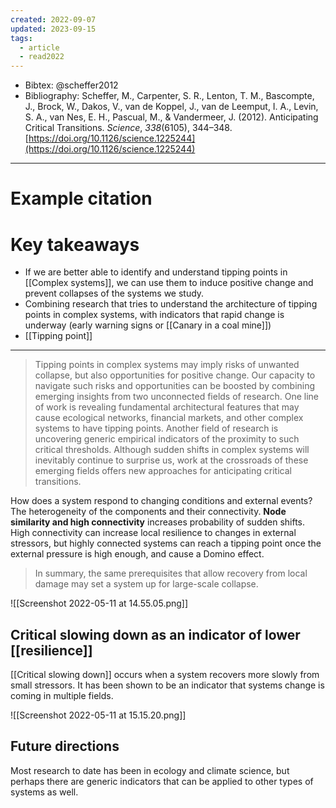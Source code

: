 ```yaml
---
created: 2022-09-07
updated: 2023-09-15
tags:
  - article
  - read2022
---
```


* Bibtex: @scheffer2012
* Bibliography: Scheffer, M., Carpenter, S. R., Lenton, T. M., Bascompte, J., Brock, W., Dakos, V., van de Koppel, J., van de Leemput, I. A., Levin, S. A., van Nes, E. H., Pascual, M., & Vandermeer, J. (2012). Anticipating Critical Transitions. _Science_, _338_(6105), 344–348. [https://doi.org/10.1126/science.1225244](https://doi.org/10.1126/science.1225244)
---
# Example citation


# Key takeaways
* If we are better able to identify and understand tipping points in [[Complex systems]], we can use them to induce positive change and prevent collapses of the systems we study.
* Combining research that tries to understand the architecture of tipping points in complex systems, with indicators that rapid change is underway (early warning signs or [[Canary in a coal mine]])
* [[Tipping point]]

---

> Tipping points in complex systems may imply risks of unwanted collapse, but also opportunities for positive change. Our capacity to navigate such risks and opportunities can be boosted by combining emerging insights from two unconnected fields of research. One line of work is revealing fundamental architectural features that may cause ecological networks, financial markets, and other complex systems to have tipping points. Another field of research is uncovering generic empirical indicators of the proximity to such critical thresholds. Although sudden shifts in complex systems will inevitably continue to surprise us, work at the crossroads of these emerging fields offers new approaches for anticipating critical transitions.

How does a system respond to changing conditions and external events? The heterogeneity of the components and their connectivity. **Node similarity and high connectivity** increases probability of sudden shifts. High connectivity can increase local resilience to changes in external stressors, but highly connected systems can reach a tipping point once the external pressure is high enough, and cause a Domino effect.

> In summary, the same prerequisites that allow recovery from local damage may set a system up for large-scale collapse.

![[Screenshot 2022-05-11 at 14.55.05.png]]

## Critical slowing down as an indicator of lower [[resilience]]

[[Critical slowing down]] occurs when a system recovers more slowly from small stressors. It has been shown to be an indicator that systems change is coming in multiple fields.

![[Screenshot 2022-05-11 at 15.15.20.png]]

## Future directions

Most research to date has been in ecology and climate science, but perhaps there are generic indicators that can be applied to other types of systems as well.